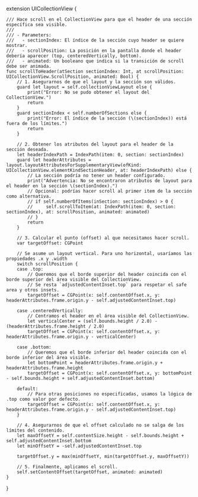 extension UICollectionView {

    /// Hace scroll en el CollectionView para que el header de una sección específica sea visible.
    ///
    /// - Parameters:
    ///   - sectionIndex: El índice de la sección cuyo header se quiere mostrar.
    ///   - scrollPosition: La posición en la pantalla donde el header debería aparecer (top, centeredVertically, bottom).
    ///   - animated: Un booleano que indica si la transición de scroll debe ser animada.
    func scrollToHeader(atSection sectionIndex: Int, at scrollPosition: UICollectionView.ScrollPosition, animated: Bool) {
        // 1. Asegurarnos de que el layout y la sección son válidos.
        guard let layout = self.collectionViewLayout else {
            print("Error: No se pudo obtener el layout del CollectionView.")
            return
        }
        guard sectionIndex < self.numberOfSections else {
            print("Error: El índice de la sección (\(sectionIndex)) está fuera de los límites.")
            return
        }

        // 2. Obtener los atributos del layout para el header de la sección deseada.
        let headerIndexPath = IndexPath(item: 0, section: sectionIndex)
        guard let headerAttributes = layout.layoutAttributesForSupplementaryView(ofKind: UICollectionView.elementKindSectionHeader, at: headerIndexPath) else {
            // La sección podría no tener un header configurado.
            print("Advertencia: No se encontraron atributos de layout para el header en la sección \(sectionIndex).")
            // Opcional: podrías hacer scroll al primer item de la sección como alternativa.
            // if self.numberOfItems(inSection: sectionIndex) > 0 {
            //     self.scrollToItem(at: IndexPath(item: 0, section: sectionIndex), at: scrollPosition, animated: animated)
            // }
            return
        }

        // 3. Calcular el punto (offset) al que necesitamos hacer scroll.
        var targetOffset: CGPoint

        // Se asume un layout vertical. Para uno horizontal, usaríamos las propiedades .x y .width
        switch scrollPosition {
        case .top:
            // Queremos que el borde superior del header coincida con el borde superior del área visible del CollectionView.
            // Se resta `adjustedContentInset.top` para respetar el safe area y otros insets.
            targetOffset = CGPoint(x: self.contentOffset.x, y: headerAttributes.frame.origin.y - self.adjustedContentInset.top)

        case .centeredVertically:
            // Centramos el header en el área visible del CollectionView.
            let verticalCenter = (self.bounds.height / 2.0) - (headerAttributes.frame.height / 2.0)
            targetOffset = CGPoint(x: self.contentOffset.x, y: headerAttributes.frame.origin.y - verticalCenter)

        case .bottom:
            // Queremos que el borde inferior del header coincida con el borde inferior del área visible.
            let bottomPoint = headerAttributes.frame.origin.y + headerAttributes.frame.height
            targetOffset = CGPoint(x: self.contentOffset.x, y: bottomPoint - self.bounds.height + self.adjustedContentInset.bottom)
            
        default:
            // Para otras posiciones no especificadas, usamos la lógica de .top como valor por defecto.
            targetOffset = CGPoint(x: self.contentOffset.x, y: headerAttributes.frame.origin.y - self.adjustedContentInset.top)
        }

        // 4. Asegurarnos de que el offset calculado no se salga de los límites del contenido.
        let maxOffsetY = self.contentSize.height - self.bounds.height + self.adjustedContentInset.bottom
        let minOffsetY = -self.adjustedContentInset.top
        
        targetOffset.y = max(minOffsetY, min(targetOffset.y, maxOffsetY))

        // 5. Finalmente, aplicamos el scroll.
        self.setContentOffset(targetOffset, animated: animated)
    }
}

